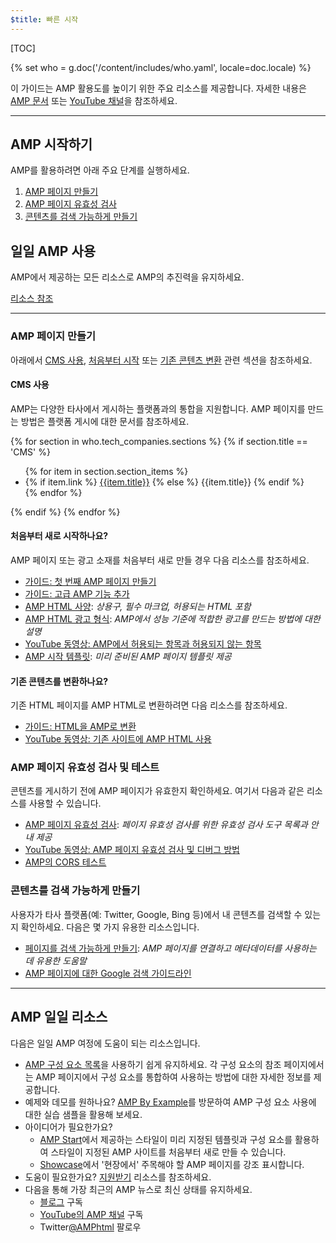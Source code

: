 ```yaml
---
$title: 빠른 시작
---
```


[TOC]

{% set who = g.doc('/content/includes/who.yaml', locale=doc.locale) %}

이 가이드는 AMP 활용도를 높이기 위한 주요 리소스를 제공합니다.  자세한 내용은 [AMP 문서](/ko/docs/) 또는 [YouTube 채널](https://www.youtube.com/channel/UCXPBsjgKKG2HqsKBhWA4uQw)을 참조하세요. 

<hr>

## AMP 시작하기

AMP를 활용하려면 아래 주요 단계를 실행하세요.

1.  [AMP 페이지 만들기](#create-your-amp-pages)
2.  [AMP 페이지 유효성 검사](#validate-and-test-amp-pages)
3.  [콘텐츠를 검색 가능하게 만들기](#make-your-content-discoverable)

## 일일 AMP 사용

AMP에서 제공하는 모든 리소스로 AMP의 추진력을 유지하세요.

<a class="button" href="#amp-day-to-day-resources"> 리소스 참조</a>

<hr>

### AMP 페이지 만들기

아래에서 [CMS 사용](#using-a-cms?), [처음부터 시작](#starting-from-scratch?) 또는 [기존 콘텐츠 변환](#converting-existing-content?) 관련 섹션을 참조하세요.

#### CMS 사용

AMP는 다양한 타사에서 게시하는 플랫폼과의 통합을 지원합니다. AMP 페이지를 만드는 방법은 플랫폼 게시에 대한 문서를 참조하세요.

<div>
  {% for section in who.tech_companies.sections %}
    {% if section.title == 'CMS' %}
      <ul>
        {% for item in section.section_items %}
          <li class="item">
            {% if item.link %}
              <a href="{{item.link}}">{{item.title}}</a>
            {% else %}
              {{item.title}}
            {% endif %}
          </li>
        {% endfor %}
        </ul>
    {% endif %}
  {% endfor %}
</div>

#### 처음부터 새로 시작하나요?

AMP 페이지 또는 광고 소재를 처음부터 새로 만들 경우 다음 리소스를 참조하세요.

*   [가이드: 첫 번째 AMP 페이지 만들기](/ko/docs/tutorials/create.html)
*   [가이드: 고급 AMP 기능 추가](/ko/docs/tutorials/add_advanced.html)
*   [AMP HTML 사양](/ko/docs/reference/spec.html#the-amp-html-format): *상용구, 필수 마크업, 허용되는 HTML 포함*
*   [AMP HTML 광고 형식](https://github.com/ampproject/amphtml/blob/master/extensions/amp-a4a/amp-a4a-format.md): *AMP에서 성능 기준에 적합한 광고를 만드는 방법에 대한 설명*
*   [YouTube 동영상: AMP에서 허용되는 항목과 허용되지 않는 항목](https://youtu.be/Gv8A4CktajQ)
*   [AMP 시작 템플릿](https://www.ampstart.com/): *미리 준비된 AMP 페이지 템플릿 제공*

#### 기존 콘텐츠를 변환하나요?

기존 HTML 페이지를 AMP HTML로 변환하려면 다음 리소스를 참조하세요.

*   [가이드: HTML을 AMP로 변환](/ko/docs/tutorials/converting.html)
*   [YouTube 동영상: 기존 사이트에 AMP HTML 사용](https://youtu.be/OO9oKhs80aI)

### AMP 페이지 유효성 검사 및 테스트

콘텐츠를 게시하기 전에 AMP 페이지가 유효한지 확인하세요.  여기서 다음과 같은 리소스를 사용할 수 있습니다.

*   [AMP 페이지 유효성 검사](/ko/docs/guides/validate.html): *페이지 유효성 검사를 위한 유효성 검사 도구 목록과 안내 제공*
*   [YouTube 동영상: AMP 페이지 유효성 검사 및 디버그 방법](https://www.youtube.com/watch?v=npum8JsITQE&t=13s)
*   [AMP의 CORS 테스트](/ko/docs/guides/amp-cors-requests.html#testing-cors-in-amp)

### 콘텐츠를 검색 가능하게 만들기

사용자가 타사 플랫폼(예: Twitter, Google, Bing 등)에서 내 콘텐츠를 검색할 수 있는지 확인하세요. 다음은 몇 가지 유용한 리소스입니다.

*   [페이지를 검색 가능하게 만들기](/ko/docs/guides/discovery.html): *AMP 페이지를 연결하고 메타데이터를 사용하는 데 유용한 도움말*
*   [AMP 페이지에 대한 Google 검색 가이드라인](https://support.google.com/webmasters/answer/6340290)

<hr>

## AMP 일일 리소스

다음은 일일 AMP 여정에 도움이 되는 리소스입니다.

*   [AMP 구성 요소 목록](/ko/docs/reference/components.html)을 사용하기 쉽게 유지하세요.  각 구성 요소의 참조 페이지에서는 AMP 페이지에서 구성 요소를 통합하여 사용하는 방법에 대한 자세한 정보를 제공합니다.
*   예제와 데모를 원하나요?  [AMP By Example](https://ampbyexample.com/)를 방문하여 AMP 구성 요소 사용에 대한 실습 샘플을 활용해 보세요.
*   아이디어가 필요한가요?
    *   [AMP Start](https://www.ampstart.com/)에서 제공하는 스타일이 미리 지정된 템플릿과 구성 요소를 활용하여 스타일이 지정된 AMP 사이트를 처음부터 새로 만들 수 있습니다.
    *   [Showcase](/learn/showcases/)에서 '현장에서' 주목해야 할 AMP 페이지를 강조 표시합니다.
*   도움이 필요한가요? [지원받기](/ko/support/developer/get_support.html) 리소스를 참조하세요.
*   다음을 통해 가장 최근의 AMP 뉴스로 최신 상태를 유지하세요.
    *   [블로그](https://amphtml.wordpress.com/) 구독
    *   [YouTube의 AMP 채널](https://www.youtube.com/channel/UCXPBsjgKKG2HqsKBhWA4uQw) 구독
    *   Twitter[@AMPhtml](https://twitter.com/amphtml) 팔로우
 

